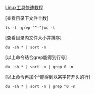 [Linux工具快速教程](http://linuxtools-rst.readthedocs.io/zh_CN/latest/index.html)

[查看目录下文件个数]
```
ls -l |grep "^-"|wc -l
```

[查看目录内文件大小并排序]
```
du -sh * | sort -n
```

[以上命令结合grep能得到行号]
```
du -sh * | sort -n | grep 0 -n
```

[以上命令再加个^能得到以某字符开头的行]
```
du -sh * | sort -n | grep ^0 -n
```
